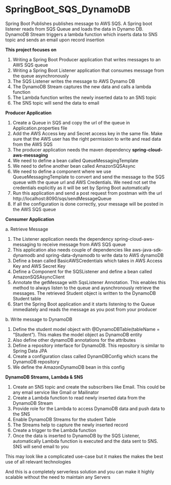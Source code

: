 # SpringBoot_SQS_DynamoDB
Spring Boot Publishes publishes message to AWS SQS. A Spring boot listener reads from SQS Queue and loads the data in Dynamo DB. DynamoDB Stream triggers a lambda function which inserts data to SNS topic and sends an email upon record insertion

**This project  focuses on**
1. Writing a Spring Boot Producer application that writes messages to an AWS SQS queue
2. Writing a Spring Boot Listener application that consumes message from the queue asynchronously
3. The SQS Listener writes the message to AWS Dynamo DB
4. The DynamoDB Stream captures the new data and calls a lambda function
5. The Lambda function writes the newly inserted data to an SNS topic
6. The SNS topic will send the data to email

**Producer Application**

1. Create a Queue in SQS and copy the url of the queue in Application.properties file
2. Add the AWS Access key and Secret access key in the same file. Make sure that the AWS user has the right permission to write and read data from the AWS SQS
3. The producer application needs the maven dependency **spring-cloud-aws-messaging**
4. We need to define a bean called QueueMessagingTemplate
5. We need to define another bean called AmazonSQSAsync
6. We need to define a component where we use QueueMessagingTemplate to convert and send the message to the SQS queue with the queue url and AWS Credentials. We need not set the credentials explicitly as it will be set by Spring Boot automatically
7. Run this application and send a post request from postman with the url
    http://localhost:8090/sqs/sendMessageQueue
8. If all the configuration is done correctly, your message will be posted in the AWS SQS queue

**Consumer Application**

a. Retrieve Message

1. The Listener application needs the dependency spring-cloud-aws-messaging to receive message from AWS SQS queue
2. This application also needs couple of dependencies like aws-java-sdk-dynamodb and spring-data-dynamodb to write data to AWS dynamoDB
3. Define a bean called BasicAWSCredentials which takes in AWS Access Key and AWS Secret Key
4. Define a Component for the SQSListener and define a bean called AmazonSQSAsyncClient
5. Annotate the getMessage with SqsListener Annotation. This enables this method to always listen to the queue and aysnchronously retrieve the messages. The retrieved Student object is written to the DynamoDB Student table
6. Start the Spring Boot application and it starts listening to the Queue immediately and reads the message as you post from your producer

b. Write message to DynamoDB

1. Define the student model object with @DynamoDBTable(tableName = “Student”). This makes the model object as DynamoDB entity
2. Also define other dynamoDB annotations for the attributes
3. Define a repository interface for DynamoDB. This repository is similar to Spring Data JPA
4. Create a configuration class called DynamDBConfig which scans the DynamoDB repository
5. We define the AmazonDynamoDB bean in this config

**DynamoDB Streams, Lambda & SNS**

1. Create an SNS topic and create the subscribers like Email. This could be any email service like Gmail or Mailinator
2. Create a Lambda function to read newly inserted data from the DynamoDB Stream
3. Provide role for the Lambda to access DynamoDB data and push data to the SNS
4. Enable DynamoDB Streams for the student Table
5. The Streams help to capture the newly inserted record
6. Create a trigger to the Lambda function
7. Once the data is inserted to DynamoDB by the SQS Listener, automatically Lambda function is executed and the data sent to SNS. SNS will send email to you


This may look like a complicated use-case but it makes the makes the best use of all relevant technologies

And this is a completely serverless solution and you can make it highly scalable without the need to maintain any Servers
